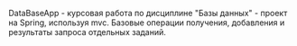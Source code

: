 DataBaseApp - курсовая работа по дисциплине "Базы данных" - проект на Spring, используя mvc. Базовые операции получения, добавления и результаты запроса отдельных заданий.

